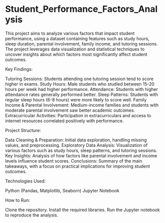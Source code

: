 # Student_Performance_Factors_Analysis

This project aims to analyze various factors that impact student performance, using a dataset containing features such as study hours, sleep duration, parental involvement, family income, and tutoring sessions. The project leverages data visualization and statistical techniques to uncover insights about which factors most significantly affect student outcomes.

Key Findings:

Tutoring Sessions: Students attending one tutoring session tend to score higher in exams.
Study Hours: Male students who studied between 15-20 hours per week had higher performance.
Attendance: Students with higher attendance rates generally performed better.
Sleep Patterns: Students with regular sleep hours (6-8 hours) were more likely to score well.
Family Income & Parental Involvement: Medium-income families and students with moderate parental involvement saw better academic outcomes.
Extracurricular Activities: Participation in extracurriculars and access to internet resources correlated positively with performance.

Project Structure:

Data Cleaning & Preparation: Initial data exploration, handling missing values, and preprocessing.
Exploratory Data Analysis: Visualization of various factors such as study hours, sleep patterns, and tutoring sessions.
Key Insights: Analysis of how factors like parental involvement and income levels influence student scores.
Conclusions: Summary of the main takeaways, with a focus on practical implications for improving student outcomes.

Technologies Used:

Python (Pandas, Matplotlib, Seaborn)
Jupyter Notebook

How to Run:

Clone the repository.
Install the required libraries.
Run the Jupyter notebook to reproduce the analysis.

